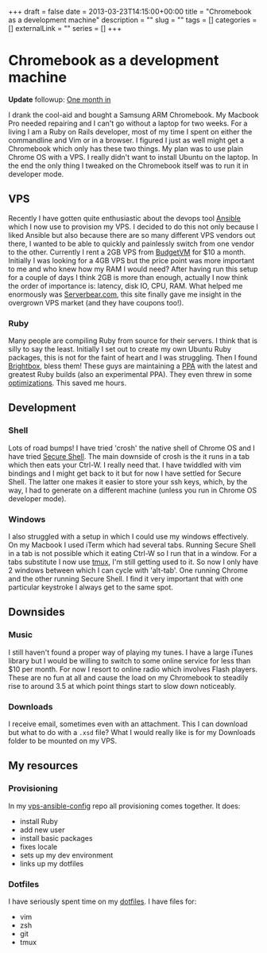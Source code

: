 +++ 
draft = false
date = 2013-03-23T14:15:00+00:00
title = "Chromebook as a development machine"
description = ""
slug = "" 
tags = []
categories = []
externalLink = ""
series = []
+++

Chromebook as a development machine
===================================

**Update** followup: [One month
in](http://haarts.tumblr.com/post/49008909173/chromebook-development-machine-1-month-in)

I drank the cool-aid and bought a Samsung ARM Chromebook. My Macbook Pro
needed repairing and I can't go without a laptop for two weeks. For a
living I am a Ruby on Rails developer, most of my time I spent on either
the commandline and Vim or in a browser. I figured I just as well might
get a Chromebook which only has these two things. My plan was to use
plain Chrome OS with a VPS. I really didn't want to install Ubuntu on
the laptop. In the end the only thing I tweaked on the Chromebook itself
was to run it in developer mode.

VPS
---

Recently I have gotten quite enthusiastic about the devops tool
[Ansible](http://ansible.cc) which I now use to provision my VPS. I
decided to do this not only because I liked Ansible but also because
there are so many different VPS vendors out there, I wanted to be able
to quickly and painlessly switch from one vendor to the other. Currently
I rent a 2GB VPS from [BudgetVM](http://budgetvm.com/linux-vps.php) for
\$10 a month. Initially I was looking for a 4GB VPS but the price point
was more important to me and who knew how my RAM I would need? After
having run this setup for a couple of days I think 2GB is more than
enough, actually I now think the order of importance is: latency, disk
IO, CPU, RAM. What helped me enormously was
[Serverbear.com](http://serverbear.com), this site finally gave me
insight in the overgrown VPS market (and they have coupons too!).

### Ruby

Many people are compiling Ruby from source for their servers. I think
that is silly to say the least. Initially I set out to create my own
Ubuntu Ruby packages, this is not for the faint of heart and I was
struggling. Then I found [Brightbox](http://brightbox.com/), bless them!
These guys are maintaining a
[PPA](https://launchpad.net/&;brightbox/+archive/ruby-ng) with the
latest and greatest Ruby builds (also an experimental PPA). They even
threw in some
[optimizations](http://blog.brightbox.co.uk/posts/next-generation-ruby-packages-for-ubuntu).
This saved me hours.

Development
-----------

### Shell

Lots of road bumps! I have tried 'crosh' the native shell of Chrome OS
and I have tried [Secure
Shell](https://chrome.google.com/webstore/detail/secure-shell/pnhechapfaindjhompbnflcldabbghjo?hl=en).
The main downside of crosh is the it runs in a tab which then eats your
Ctrl-W. I really need that. I have twiddled with vim bindings and I
might get back to it but for now I have settled for Secure Shell. The
latter one makes it easier to store your ssh keys, which, by the way, I
had to generate on a different machine (unless you run in Chrome OS
developer mode).

### Windows

I also struggled with a setup in which I could use my windows
effectively. On my Macbook I used iTerm which had several tabs. Running
Secure Shell in a tab is not possible which it eating Ctrl-W so I run
that in a window. For a tabs substitute I now use
[tmux](http://tmux.sourceforge.net/), I'm still getting used to it. So
now I only have 2 windows between which I can cycle with \'alt-tab'. One
running Chrome and the other running Secure Shell. I find it very
important that with one particular keystroke I always get to the same
spot.

Downsides
---------

### Music

I still haven't found a proper way of playing my tunes. I have a large
iTunes library but I would be willing to switch to some online service
for less than \$10 per month. For now I resort to online radio which
involves Flash players. These are no fun at all and cause the load on my
Chromebook to steadily rise to around 3.5 at which point things start to
slow down noticeably.

### Downloads

I receive email, sometimes even with an attachment. This I can download
but what to do with a `.xsd` file? What I would really like is for my
Downloads folder to be mounted on my VPS.

My resources
------------

### Provisioning

In my [vps-ansible-config](https://github.com/haarts/vps-ansible-config)
repo all provisioning comes together. It does:

-   install Ruby
-   add new user
-   install basic packages
-   fixes locale
-   sets up my dev environment
-   links up my dotfiles

### Dotfiles

I have seriously spent time on my
[dotfiles](https://github.com/haarts/dotfiles). I have files for:

-   vim
-   zsh
-   git
-   tmux


